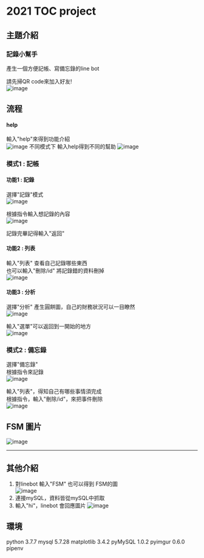 # 2021 TOC project

## 主題介紹
### 記錄小幫手
產生一個方便記帳、寫備忘錄的line bot<br>

請先掃QR code來加入好友!<br>
![image](https://github.com/DouCharles/TOC_final_project/blob/master/img/QR.PNG)

## 流程
#### help
輸入"help"來得到功能介紹<br>
![image](https://github.com/DouCharles/TOC_final_project/blob/master/img/help.jpg)
不同模式下 輸入help得到不同的幫助
![image](https://github.com/DouCharles/TOC_final_project/blob/master/img/help2.jpg)

### 模式1 : 記帳
#### 功能1 : 記錄
選擇"記錄"模式<br>
![image](https://github.com/DouCharles/TOC_final_project/blob/master/img/記錄.jpg)

根據指令輸入想記錄的內容<br>
![image](https://github.com/DouCharles/TOC_final_project/blob/master/img/記錄中.jpg)

記錄完畢記得輸入"返回"<br>

#### 功能2 : 列表
輸入"列表" 查看自己記錄哪些東西<br>
也可以輸入"刪除/id" 將記錄錯的資料刪掉<br>
![image](https://github.com/DouCharles/TOC_final_project/blob/master/img/記錄-列表.jpg)

#### 功能3 : 分析
選擇"分析"  產生圓餅圖，自己的財務狀況可以一目瞭然<br>
![image](https://github.com/DouCharles/TOC_final_project/blob/master/img/分析.jpg)

輸入"選單"可以返回到一開始的地方<br>
![image](https://github.com/DouCharles/TOC_final_project/blob/master/img/返回選單.jpg)

### 模式2 : 備忘錄
選擇"備忘錄"<br>
根據指令來記錄<br>
![image](https://github.com/DouCharles/TOC_final_project/blob/master/img/備忘錄.jpg)


輸入"列表"，得知自己有哪些事情須完成<br>
根據指令，輸入"刪除/id"，來把事件刪除<br>
![image](https://github.com/DouCharles/TOC_final_project/blob/master/img/備忘錄-列表刪除.jpg)

## FSM 圖片

![image](https://github.com/DouCharles/TOC_final_project/blob/master/img/fsm.png)

---------------------------------------------------------------------------------------------------------
## 其他介紹
1. 對linebot 輸入"FSM" 也可以得到 FSM的圖<br>
![image](https://github.com/DouCharles/TOC_final_project/blob/master/img/fsm_linebot.jpg)
2. 連接mySQL，資料皆從mySQL中抓取<br>
3. 輸入"hi"，linebot 會回應圖片
![image](https://github.com/DouCharles/TOC_final_project/blob/master/img/hi.jpg)


## 環境
python 3.7.7
mysql 5.7.28
matplotlib 3.4.2
pyMySQL 1.0.2
pyimgur 0.6.0
pipenv

